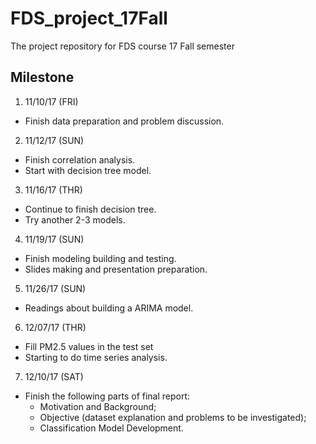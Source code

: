 # FDS_project_17Fall
The project repository for FDS course 17 Fall semester

## Milestone
1. 11/10/17 (FRI)
- Finish data preparation and problem discussion. 
2. 11/12/17 (SUN)
- Finish correlation analysis.
- Start with decision tree model.
3. 11/16/17 (THR)
- Continue to finish decision tree.
- Try another 2-3 models.
4. 11/19/17 (SUN)
- Finish modeling building and testing.
- Slides making and presentation preparation.
5. 11/26/17 (SUN)
- Readings about building a ARIMA model.
6. 12/07/17 (THR)
- Fill PM2.5 values in the test set
- Starting to do time series analysis.
7. 12/10/17 (SAT)
- Finish the following parts of final report: 
  - Motivation and Background;
  - Objective (dataset explanation and problems to be investigated); 
  - Classification Model Development.
